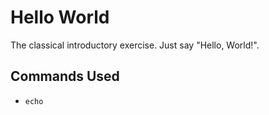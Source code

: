 # Hello World

The classical introductory exercise. Just say "Hello, World!".

## Commands Used

* `echo`
